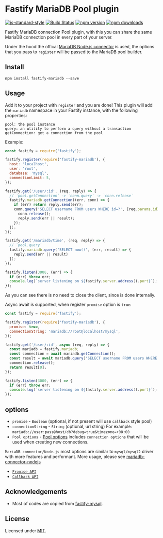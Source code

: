 # Fastify MariaDB Pool plugin

[![js-standard-style](https://img.shields.io/badge/code%20style-standard-brightgreen.svg?style=flat)](http://standardjs.com/)
[![Build Status](https://travis-ci.org/victor0801x/fastify-mariadb.svg?branch=master)](https://travis-ci.org/victor0801x/fastify-mariadb)
[![npm version](https://img.shields.io/npm/v/fastify-mariadb.svg?style=flat)](https://www.npmjs.com/package/fastify-mariadb)
[![npm downloads](https://img.shields.io/npm/dm/fastify-mariadb.svg?style=flat)](https://www.npmjs.com/package/fastify-mariadb)
<!-- [![Known Vulnerabilities](https://snyk.io/test/github/victor0801x/fastify-mariadb/badge.svg?targetFile=package.json&style=flat)](https://snyk.io/test/github/victor0801x/fastify-mariadb?targetFile=package.json) -->
<!-- [![codecov](https://codecov.io/gh/victor0801x/fastify-mariadb/branch/master/graph/badge.svg?style=flat)](https://codecov.io/gh/victor0801x/fastify-mariadb) -->
<!--[![Greenkeeper badge](https://badges.greenkeeper.io/victor0801x/fastify-mariadb.svg?style=flat)](https://greenkeeper.io/)-->

Fastify MariaDB connection Pool plugin, with this you can share the same MariaDB connection pool in every part of your server.

Under the hood the offical [MariaDB Node.js connector](https://github.com/MariaDB/mariadb-connector-nodejs) is used, the options that you pass to `register` will be passed to the MariaDB pool builder.

## Install

```
npm install fastify-mariadb --save
```

## Usage

Add it to your project with `register` and you are done!
This plugin will add the `mariadb` namespace in your Fastify instance, with the following properties:

```
pool: the pool instance
query: an utility to perform a query without a transaction
getConnection: get a connection from the pool
```

Example:
```js
const fastify = require('fastify');

fastify.register(require('fastify-mariadb'), {
  host: 'localhost',
  user: 'root',
  database: 'mysql',
  connectionLimit: 5,
});

fastify.get('/user/:id', (req, reply) => {
  // `pool.getConnection` -> `conn.query` -> `conn.release`
  fastify.mariadb.getConnection((err, conn) => {
    if (err) return reply.send(err);
    conn.query('SELECT username FROM users WHERE id=?', [req.params.id], (err, result) => {
      conn.release();
      reply.send(err || result);
    });
  });
});

fastify.get('/mariadb/time', (req, reply) => {
  // `pool.query`
  fastify.mariadb.query('SELECT now()', (err, result) => {
    reply.send(err || result)
  });
});

fastify.listen(3000, (err) => {
  if (err) throw err;
  console.log(`server listening on ${fastify.server.address().port}`);
});
```
As you can see there is no need to close the client, since is done internally.

Async await is supported, when register `promise` option is `true`:
```js
const fastify = require('fastify');

fastify.register(require('fastify-mariadb'), {
  promise: true,
  connectionString: 'mariadb://root@localhost/mysql',
});

fastify.get('/user/:id', async (req, reply) => {
  const mariadb = fastify.mariadb;
  const connection = await mariadb.getConnection();
  const result = await mariadb.query('SELECT username FROM users WHERE id=?', [req.params.id]);
  connection.release();
  return result[0];
});

fastify.listen(3000, (err) => {
  if (err) throw err;
  console.log(`server listening on ${fastify.server.address().port}`);
});
```

## options

* `promise` - `Boolean` (optional, if not present will use `callback` style pool)
* `connectionString` - `String` (optional, url string) For example: `mariadb://user:pass@host/db?debug=true&timezone=+08:00`
* `Pool options` - [Pool options](https://github.com/MariaDB/mariadb-connector-nodejs/blob/master/documentation/promise-api.md#pool-options) includes `connection options` that will be used when creating new connections.

`MariaDB connector/Node.js` most options are similar to `mysql/mysql2` driver with more features and performant.
More usage, please see [mariadb-connector-nodejs](https://github.com/MariaDB/mariadb-connector-nodejs)
  * [`Promise API`](https://github.com/MariaDB/mariadb-connector-nodejs/blob/master/documentation/promise-api.md#promise-api)
  * [`Callback API`](https://github.com/MariaDB/mariadb-connector-nodejs/blob/master/documentation/callback-api.md#callback-api)

## Acknowledgements

- Most of codes are copied from [fastify-mysql](https://github.com/fastify/fastify-mysql).


## License

Licensed under [MIT](./LICENSE).

